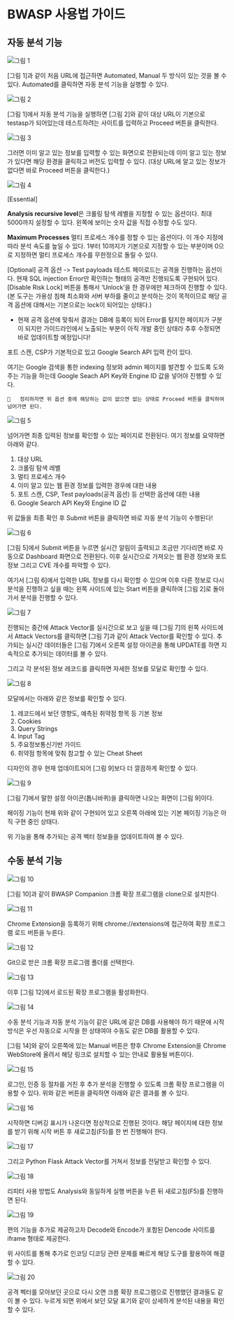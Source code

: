 # BWASP 사용법 가이드

## 자동 분석 기능

![그림 1](./assets/bwaspgit1.PNG)

[그림 1]과 같이 처음 URL에 접근하면 Automated, Manual 두 방식이 있는 것을 볼 수 있다.
Automated를 클릭하면 자동 분석 기능을 실행할 수 있다.

![그림 2](./assets/bwaspgit2.PNG)

[그림 1]에서 자동 분석 기능을 실행하면 [그림 2]와 같이 대상 URL이 기본으로 testasp가 되어있는데 테스트하려는 사이트를 입력하고 Proceed 버튼을 클릭한다.

![그림 3](./assets/bwaspgit3.PNG)

그러면 이미 알고 있는 정보를 입력할 수 있는 화면으로 전환되는데 이미 알고 있는 정보가 있다면 해당 환경을 클릭하고 버전도 입력할 수 있다. (대상 URL에 알고 있는 정보가 없다면 바로 Proceed 버튼을 클릭한다.)

![그림 4](./assets/bwaspgit4.PNG)

[Essential]

**Analysis recursive level**은 크롤링 탐색 레벨을 지정할 수 있는 옵션이다. 최대 5000까지 설정할 수 있다. 왼쪽에 보이는 숫자 값을 직접 수정할 수도 있다.

**Maximum Processes** 멀티 프로세스 개수를 정할 수 있는 옵션이다. 이 개수 지정에 따라 분석 속도를 높일 수 있다. 1부터 10까지가 기본으로 지정할 수 있는 부분이며 0으로 지정하면 멀티 프로세스 개수를 무한정으로 돌릴 수 있다.

[Optional]
공격 옵션 -> Test payloads
테스트 페이로드는 공격을 진행하는 옵션이다. 현재 SQL injection Error만 확인하는 형태의 공격만 진행되도록 구현되어 있다. [Disable Risk Lock] 버튼을 통해서 ‘Unlock’을 한 경우에만 체크하여 진행할 수 있다. (본 도구는 가용성 침해 최소화와 서버 부하를 줄이고 분석하는 것이 목적이므로 해당 공격 옵션에 대해서는 기본으로는 lock이 되어있는 상태다.)

-	현재 공격 옵션에 맞춰서 결과는 DB에 등록이 되어 Error를 탐지한 페이지가 구분이 되지만 가이드라인에서 노출되는 부분이 아직 개발 중인 상태라 추후 수정되면 바로 업데이트할 예정입니다!

포트 스캔, CSP가 기본적으로 있고 Google Search API 입력 칸이 있다.

여기는 Google 검색을 통한 indexing 정보와 admin 페이지를 발견할 수 있도록 도와주는 기능을 하는데 Google Seach API Key와 Engine ID 값을 넣어야 진행할 수 있다.

    	정리하자면 위 옵션 중에 해당하는 값이 없으면 없는 상태로 Proceed 버튼을 클릭하여 넘어가면 된다.

![그림 5](./assets/bwaspgit5.PNG)

넘어가면 최종 입력된 정보를 확인할 수 있는 페이지로 전환된다. 여기 정보를 요약하면 아래와 같다.

1.	대상 URL
2.	크롤링 탐색 레벨
3.	멀티 프로세스 개수
4.	이미 알고 있는 웹 환경 정보를 입력한 경우에 대한 내용
5.	포트 스캔, CSP, Test payloads(공격 옵션) 등 선택한 옵션에 대한 내용
6.	Google Search API Key와 Engine ID 값

위 값들을 최종 확인 후 Submit 버튼을 클릭하면 바로 자동 분석 기능이 수행된다!

![그림 6](./assets/bwaspgit6.PNG)

[그림 5]에서 Submit 버튼을 누르면 실시간 알림이 출력되고 조금만 기다리면 바로 자동으로 Dashboard 화면으로 전환된다. 이후 실시간으로 가져오는 웹 환경 정보와 포트 정보 그리고 CVE 개수를 파악할 수 있다.

여기서 [그림 6]에서 입력한 URL 정보를 다시 확인할 수 있으며 이후 다른 정보로 다시 분석을 진행하고 싶을 때는 왼쪽 사이드에 있는 Start 버튼을 클릭하여 [그림 2]로 돌아가서 분석을 진행할 수 있다.

![그림 7](./assets/bwaspgit7.PNG)

진행되는 중간에 Attack Vector를 실시간으로 보고 싶을 때 [그림 7]의 왼쪽 사이드에서 Attack Vectors를 클릭하면 [그림 7]과 같이 Attack Vector를 확인할 수 있다. 추가되는 실시간 데이터들은 [그림 7]에서 오른쪽 설정 아이콘을 통해 UPDATE를 하면 지속적으로 추가되는 데이터를 볼 수 있다.

그리고 각 분석된 정보 레코드를 클릭하면 자세한 정보를 모달로 확인할 수 있다.

![그림 8](./assets/bwaspgit8.PNG)

모달에서는 아래와 같은 정보를 확인할 수 있다.
1.	레코드에서 보던 영향도, 예측된 취약점 항목 등 기본 정보
2.	Cookies
3.	Query Strings
4.	Input Tag
5.	주요정보통신기반 가이드
6.	취약점 항목에 맞춰 참고할 수 있는 Cheat Sheet

디자인의 경우 현재 업데이트되어 [그림 9]보다 더 깔끔하게 확인할 수 있다.

![그림 9](./assets/bwaspgit9.PNG)

[그림 7]에서 말한 설정 아이콘(톱니바퀴)을 클릭하면 나오는 화면이 [그림 9]이다.

페이징 기능이 현재 위와 같이 구현되어 있고 오른쪽 아래에 있는 기본 페이징 기능은 아직 구현 중인 상태다.

위 기능을 통해 추가되는 공격 벡터 정보들을 업데이트하여 볼 수 있다.

## 수동 분석 기능

![그림 10](./assets/crxgit0.PNG)

[그림 10]과 같이 BWASP Companion 크롬 확장 프로그램을 clone으로 설치한다.

![그림 11](./assets/crxgit1.PNG)

Chrome Extension을 등록하기 위해 chrome://extensions에 접근하여 확장 프로그램 로드 버튼을 누른다.

![그림 12](./assets/crxgit2.PNG)

Git으로 받은 크롬 확장 프로그램 폴더를 선택한다.

![그림 13](./assets/crxgit3.PNG)

이후 [그림 12]에서 로드된 확장 프로그램을 활성화한다.

![그림 14](./assets/bwaspgit1.PNG)

수동 분석 기능과 자동 분석 기능이 같은 URL에 같은 DB를 사용해야 하기 때문에 시작 방식은 우선 자동으로 시작을 한 상태여야 수동도 같은 DB를 활용할 수 있다.

[그림 14]와 같이 오른쪽에 있는 Manual 버튼은 향후 Chrome Extension을 Chrome WebStore에 올려서 해당 링크로 설치할 수 있는 안내로 활용될 버튼이다.

![그림 15](./assets/crxgit4.PNG)

로그인, 인증 등 절차를 거친 후 추가 분석을 진행할 수 있도록 크롬 확장 프로그램을 이용할 수 있다. 위와 같은 버튼을 클릭하면 아래와 같은 결과를 볼 수 있다.

![그림 16](./assets/crxgit5.PNG)

시작하면 디버깅 표시가 나온다면 정상적으로 진행된 것이다. 해당 페이지에 대한 정보를 받기 위해 시작 버튼 후 새로고침(F5)를 한 번 진행해야 한다.

![그림 17](./assets/crxgit6.PNG)

그리고 Python Flask Attack Vector를 거쳐서 정보를 전달받고 확인할 수 있다.

![그림 18](./assets/crxgit7.PNG)

리피터 사용 방법도 Analysis와 동일하게 실행 버튼을 누른 뒤 새로고침(F5)를 진행하면 된다.

![그림 19](./assets/crxgit8.PNG)

편의 기능을 추가로 제공하고자 Decode와 Encode가 포함된 Dencode 사이트를 iframe 형태로 제공한다.

위 사이트를 통해 추가로 인코딩 디코딩 관련 문제를 빠르게 해당 도구를 활용하여 해결할 수 있다.

![그림 20](./assets/crxgit9.PNG)

공격 벡터를 모아보던 곳으로 다시 오면 크롬 확장 프로그램으로 진행했던 결과들도 같이 볼 수 있다. 누르게 되면 위에서 보던 모달 표기와 같이 상세하게 분석된 내용을 확인할 수 있다.